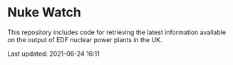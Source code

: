 # Nuke Watch

This repository includes code for retrieving the latest information available on the output of EDF nuclear power plants in the UK.

Last updated: 2021-06-24 16:11